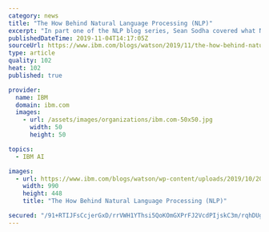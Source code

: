 ```yaml
---
category: news
title: "The How Behind Natural Language Processing (NLP)"
excerpt: "In part one of the NLP blog series, Sean Sodha covered what Natural Language Processing (NLP) is and why industries are starting to implement NLP into their organizations. It's time now to take a deeper dive and understand the HOW behind NLP. The post The How Behind Natural Language Processing (NLP)"
publishedDateTime: 2019-11-04T14:17:05Z
sourceUrl: https://www.ibm.com/blogs/watson/2019/11/the-how-behind-natural-language-processing-nlp/
type: article
quality: 102
heat: 102
published: true

provider:
  name: IBM
  domain: ibm.com
  images:
    - url: /assets/images/organizations/ibm.com-50x50.jpg
      width: 50
      height: 50

topics:
  - IBM AI

images:
  - url: https://www.ibm.com/blogs/watson/wp-content/uploads/2019/10/2019-0924_151_BlogSeries_NLU_Leadspace_final-01-990x448.png
    width: 990
    height: 448
    title: "The How Behind Natural Language Processing (NLP)"

secured: "/91+RTIJFsCcjerGxD/rrVWH1YThsi5QoKOmGXPrFJ2VcdPIjskC3m/rqhDUg0gP+yVy5tDFnDKIsikuUICmVrJOUuqXZKSwdYefng1IIuTwdvV1u8mCNSRr0xrCm8F+tzg7xkKLis39Y2wW0cRQfKy/wRKOZKsTeuX9bs6d2MG8plQSF6VkdMxSH8pd9HX4E4nZF+h/pZzQKXcCH/pDaeepHdmin8MFqcrrCRy5q8b7LpB6x7+fyrWU16mmsvPnuCqoUj8+ap/dgVp9pnQFYg==;E+0+InJmva82isKXrr1F8w=="
---
```


